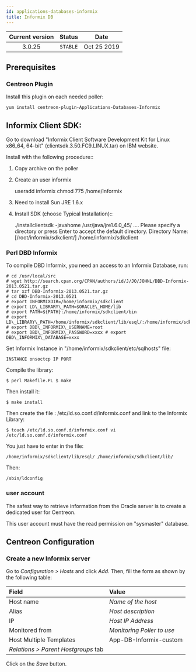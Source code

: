 ```yaml
---
id: applications-databases-informix
title: Informix DB
---
```


| Current version | Status | Date |
| :-: | :-: | :-: |
| 3.0.25 | `STABLE` | Oct 25 2019 |

## Prerequisites

### Centreon Plugin

Install this plugin on each needed poller:

``` shell
yum install centreon-plugin-Applications-Databases-Informix
```

## Informix Client SDK:

Go to download "Informix Client Software Development Kit for Linux x86\_64, 64-bit" (clientsdk.3.50.FC9.LINUX.tar) on
IBM website.

Install with the following procedure::

1.  Copy archive on the poller

2.  Create an user informix
    
    useradd informix chmod 775 /home/informix

3.  Need to install Sun JRE 1.6.x

4.  Install SDK (choose Typical Installation)::
    
    ./installclientsdk -javahome /usr/java/jre1.6.0\_45/ .... Please specify a directory or press Enter to accept the
    default directory. Directory Name: \[/root/informix/sdkclient/\] /home/informix/sdkclient

### Perl DBD Informix

To compile DBD Informix, you need an access to an Informix Database, run:

    # cd /usr/local/src 
    # wget http://search.cpan.org/CPAN/authors/id/J/JO/JOHNL/DBD-Informix-2013.0521.tar.gz
    # tar xzf DBD-Informix-2013.0521.tar.gz 
    # cd DBD-Informix-2013.0521 
    # export INFORMIXDIR=/home/informix/sdkclient 
    # export LD\_LIBRARY\_PATH=$ORACLE\_HOME/lib  
    # export PATH=${PATH}:/home/informix/sdkclient/bin
    # export LD\_LIBRARY\_PATH=/home/informix/sdkclient/lib/esql/:/home/informix/sdkclient/lib/
    # export DBD\_INFORMIX\_USERNAME=root 
    # export DBD\_INFORMIX\_PASSWORD=xxxx # export DBD\_INFORMIX\_DATABASE=xxxx

Set Informix Instance in "/home/informix/sdkclient/etc/sqlhosts" file:

    INSTANCE onsoctcp IP PORT

Compile the library:

    $ perl Makefile.PL $ make

Then install it:

    $ make install

Then create the file : /etc/ld.so.conf.d/informix.conf and link to the Informix Library:

    $ touch /etc/ld.so.conf.d/informix.conf vi /etc/ld.so.conf.d/informix.conf

You just have to enter in the file:

    /home/informix/sdkclient/lib/esql/ /home/informix/sdkclient/lib/

Then:

    /sbin/ldconfig

### user account

The safest way to retrieve information from the Oracle server is to create a dedicated user for Centreon.

This user account must have the read permission on "sysmaster" database.

## Centreon Configuration

### Create a new Informix server

Go to *Configuration \> Hosts* and click *Add*. Then, fill the form as shown by the following table:

| Field                                | Value                      |
| :----------------------------------- | :------------------------- |
| Host name                            | *Name of the host*         |
| Alias                                | *Host description*         |
| IP                                   | *Host IP Address*          |
| Monitored from                       | *Monitoring Poller to use* |
| Host Multiple Templates              | App-DB-Informix-custom     |
| *Relations \> Parent Hostgroups* tab |                            |

Click on the *Save* button.


